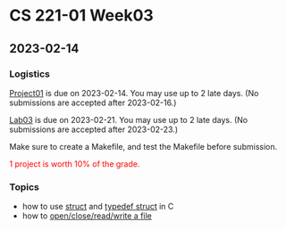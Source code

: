 # CS 221-01 Week03 

## 2023-02-14

### Logistics

[Project01](https://cs221.cs.usfca.edu/assignments/project01.html) is due on 2023-02-14. You may use up to 2 late days. (No submissions are accepted after 2023-02-16.)

[Lab03](https://cs221.cs.usfca.edu/assignments/project01.html) is due on 2023-02-21. You may use up to 2 late days. (No submissions are accepted after 2023-02-23.)

Make sure to create a Makefile, and test the Makefile before submission.

<font color="red">1 project is worth 10% of the grade.</font>

### Topics
- how to use [struct](https://github.com/cs221-s23/inclass/blob/main/week03/section01/structdemo.c) and [typedef struct](https://github.com/cs221-s23/inclass/blob/main/week03/section01/typedefdemo.c) in C
- how to [open/close/read/write a file](https://github.com/cs221-s23/inclass/blob/main/week04/section01/filedemo.c)
